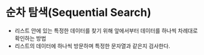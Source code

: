# 순차 탐색(Sequential Search)

- 리스트 안에 있는 특정한 데이터를 찾기 위해 앞에서부터 데이터를 하나씩 차례대로 확인하는 방법
- 리스트의 데이터에 하나씩 방문하며 특정한 문자열과 같은지 검사한다.
